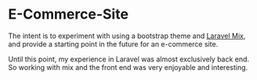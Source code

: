 # E-Commerce-Site

The intent is to experiment with using a bootstrap theme and [Laravel Mix](https://laravel.com/docs/5.5/mix#introduction), and provide a starting point in the future for an e-commerce site.

Until this point, my experience in Laravel was almost exclusively back end.  So working with mix and the front end was very enjoyable and interesting.
